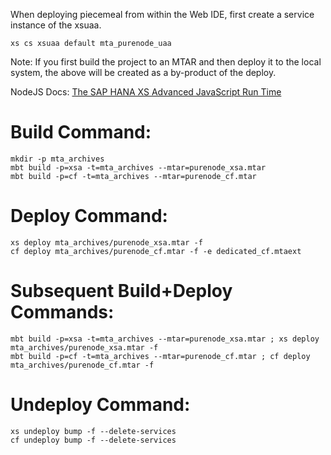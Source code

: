 When deploying piecemeal from within the Web IDE, first create a service instance of the xsuaa.

```
xs cs xsuaa default mta_purenode_uaa
```

Note:  If you first build the project to an MTAR and then deploy it to the local system, the above will be created as a by-product of the deploy.


NodeJS Docs: [The SAP HANA XS Advanced JavaScript Run Time](https://help.sap.com/viewer/4505d0bdaf4948449b7f7379d24d0f0d/2.0.03/en-US/18c01923b738416d8ec2eaa3eae2a4bf.html)

# Build Command:
```
mkdir -p mta_archives
mbt build -p=xsa -t=mta_archives --mtar=purenode_xsa.mtar
mbt build -p=cf -t=mta_archives --mtar=purenode_cf.mtar
```

# Deploy Command:
```
xs deploy mta_archives/purenode_xsa.mtar -f
cf deploy mta_archives/purenode_cf.mtar -f -e dedicated_cf.mtaext
```

# Subsequent Build+Deploy Commands:
```
mbt build -p=xsa -t=mta_archives --mtar=purenode_xsa.mtar ; xs deploy mta_archives/purenode_xsa.mtar -f
mbt build -p=cf -t=mta_archives --mtar=purenode_cf.mtar ; cf deploy mta_archives/purenode_cf.mtar -f
```

# Undeploy Command:
```
xs undeploy bump -f --delete-services
cf undeploy bump -f --delete-services
```
